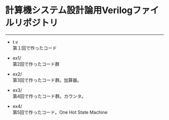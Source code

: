 # 計算機システム設計論用Verilogファイルリポジトリ  
---  

* t.v  
第１回で作ったコード  

* ex1/  
第2回で作ったコード群  
* ex2/  
第3回で作ったコード群。加算器。
* ex3/  
第4回で作ったコード群。カウンタ。
* ex4/  
第5回で作ったコード。One Hot State Machine  

